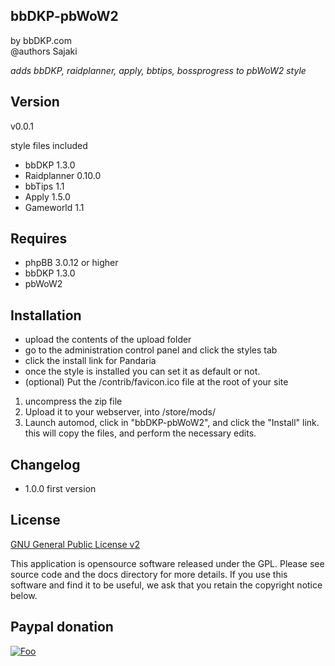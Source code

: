 bbDKP-pbWoW2
-----------------
by bbDKP.com  
@authors Sajaki

*adds bbDKP, raidplanner, apply, bbtips, bossprogress to pbWoW2 style*

## Version 

v0.0.1

style files included
*	bbDKP 1.3.0 
*	Raidplanner 0.10.0
*	bbTips 1.1
*	Apply 1.5.0
*	Gameworld 1.1

## Requires

*	phpBB 3.0.12 or higher
*	bbDKP 1.3.0
*	pbWoW2


## Installation

*	upload the contents of the upload folder
*	go to the administration control panel and click the styles tab
*	click the install link for Pandaria
*	once the style is installed you can set it as default or not.
*	(optional) Put the /contrib/favicon.ico file at the root of your site

1. uncompress the zip file
2. Upload it to your webserver, into /store/mods/
3. Launch automod, click in "bbDKP-pbWoW2", and click the "Install" link. this will copy the files, and perform the necessary edits.
 

## Changelog

-	1.0.0 first version

## License

[GNU General Public License v2](http://opensource.org/licenses/gpl-2.0.php)

This application is opensource software released under the GPL. Please see source code and the docs directory for more details. If you use this software and find it to be useful, we ask that you retain the copyright notice below.

## Paypal donation

[![Foo](https://www.paypal.com/en_US/BE/i/btn/btn_donateCC_LG.gif)](https://www.paypal.com/cgi-bin/webscr?cmd=_donations&business=sajaki9%40gmail%2ecom&lc=BE&item_name=bbDKP%20Guild%20management&currency_code=EUR&bn=PP%2dDonationsBF%3abtn_donateCC_LG%2egif%3aNonHosted)

